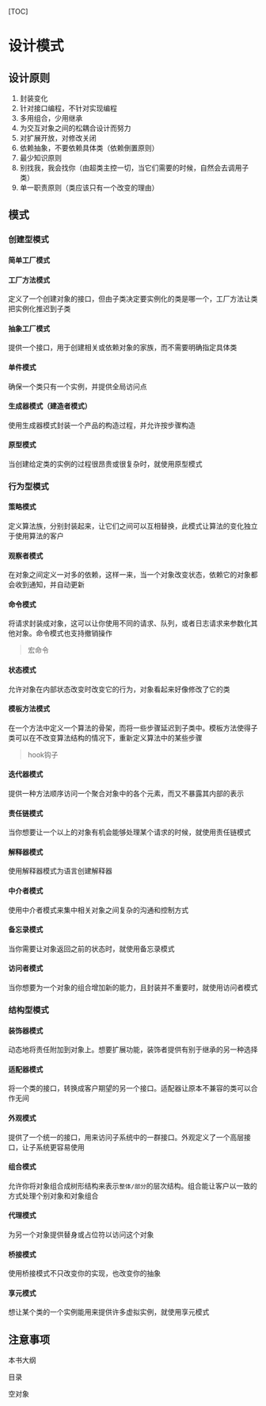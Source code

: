 [TOC]

# 设计模式

## 设计原则

1. 封装变化
2. 针对接口编程，不针对实现编程
3. 多用组合，少用继承
4. 为交互对象之间的松耦合设计而努力
5. 对扩展开放，对修改关闭
6. 依赖抽象，不要依赖具体类（依赖倒置原则）
7. 最少知识原则
8. 别找我，我会找你（由超类主控一切，当它们需要的时候，自然会去调用子类）
9. 单一职责原则（类应该只有一个改变的理由）

## 模式

### 创建型模式

#### 简单工厂模式

#### 工厂方法模式

定义了一个创建对象的接口，但由子类决定要实例化的类是哪一个，工厂方法让类把实例化推迟到子类

#### 抽象工厂模式

提供一个接口，用于创建相关或依赖对象的家族，而不需要明确指定具体类

#### 单件模式

确保一个类只有一个实例，并提供全局访问点

#### 生成器模式（建造者模式）

使用生成器模式封装一个产品的构造过程，并允许按步骤构造

#### 原型模式

当创建给定类的实例的过程很昂贵或很复杂时，就使用原型模式

### 行为型模式

#### 策略模式

定义算法族，分别封装起来，让它们之间可以互相替换，此模式让算法的变化独立于使用算法的客户

#### 观察者模式

在对象之间定义一对多的依赖，这样一来，当一个对象改变状态，依赖它的对象都会收到通知，并自动更新

#### 命令模式

将请求封装成对象，这可以让你使用不同的请求、队列，或者日志请求来参数化其他对象。命令模式也支持撤销操作

> 宏命令

#### 状态模式

允许对象在内部状态改变时改变它的行为，对象看起来好像修改了它的类

#### 模板方法模式

在一个方法中定义一个算法的骨架，而将一些步骤延迟到子类中。模板方法使得子类可以在不改变算法结构的情况下，重新定义算法中的某些步骤

> hook钩子

#### 迭代器模式

提供一种方法顺序访问一个聚合对象中的各个元素，而又不暴露其内部的表示

#### 责任链模式

当你想要让一个以上的对象有机会能够处理某个请求的时候，就使用责任链模式

#### 解释器模式

使用解释器模式为语言创建解释器

#### 中介者模式

使用中介者模式来集中相关对象之间复杂的沟通和控制方式

#### 备忘录模式

当你需要让对象返回之前的状态时，就使用备忘录模式

#### 访问者模式

当你想要为一个对象的组合增加新的能力，且封装并不重要时，就使用访问者模式

### 结构型模式

#### 装饰器模式

动态地将责任附加到对象上。想要扩展功能，装饰者提供有别于继承的另一种选择

#### 适配器模式

将一个类的接口，转换成客户期望的另一个接口。适配器让原本不兼容的类可以合作无间

#### 外观模式

提供了一个统一的接口，用来访问子系统中的一群接口。外观定义了一个高层接口，让子系统更容易使用

#### 组合模式

允许你将对象组合成树形结构来表示`整体/部分`的层次结构。组合能让客户以一致的方式处理个别对象和对象组合

#### 代理模式

为另一个对象提供替身或占位符以访问这个对象

#### 桥接模式

使用桥接模式不只改变你的实现，也改变你的抽象

#### 享元模式

想让某个类的一个实例能用来提供许多虚拟实例，就使用享元模式

## 注意事项

本书大纲

目录

空对象
